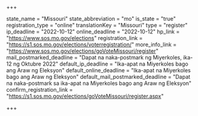 +++

state_name = "Missouri"
state_abbreviation = "mo"
is_state = "true"
registration_type = "online"
translationKey = "Missouri"
type = "register"
ip_deadline = "2022-10-12"
online_deadline = "2022-10-12"
hp_link = "https://www.sos.mo.gov/elections"
registration_link = "https://s1.sos.mo.gov/elections/voterregistration/"
more_info_link = "https://www.sos.mo.gov/elections/goVoteMissouri/register"
mail_postmarked_deadline = "Dapat na naka-postmark ng Miyerkoles, ika-12 ng Oktubre 2022"
default_ip_deadline = "Ika-apat na Miyerkoles bago ang Araw ng Eleksyon"
default_online_deadline = "Ika-apat na Miyerkoles bago ang Araw ng Eleksyon"
default_mail_postmarked_deadline = "Dapat na naka-postmark sa ika-apat na Miyerkoles bago ang Araw ng Eleksyon"
confirm_registration_link = "https://s1.sos.mo.gov/elections/goVoteMissouri/register.aspx"

+++
